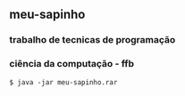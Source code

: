 ## meu-sapinho

### trabalho de tecnicas de programação
### ciência da computação - ffb

``` shell
$ java -jar meu-sapinho.rar
```